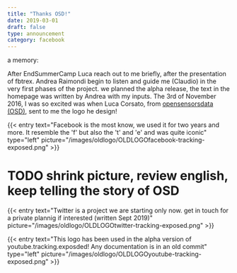 ```yaml
---
title: "Thanks OSD!"
date: 2019-03-01
draft: false
type: announcement
category: facebook
---
```


a memory:

After EndSummerCamp Luca reach out to me briefly, after the presentation of fbtrex. Andrea Raimondi begin to listen and guide me (Claudio) in the very first phases of the project.
we planned the alpha release, the text in the homepage was written by Andrea with my inputs.
The 3rd of November 2016, I was so excited was when Luca Corsato, from [opensensorsdata (OSD)](https://osd.tools), sent to me the logo he design!

{{< entry
    text="Facebook is the most know, we used it for two years and more. It resemble the 'f' but also the 't' and 'e' and was quite iconic"
    type="left"
    picture="/images/oldlogo/OLDLOGOfacebook-tracking-exposed.png" >}}
    
# TODO shrink picture, review english, keep telling the story of OSD

{{< entry
    text="Twitter is a project we are starting only now. get in touch for a private plannig if interested (written Sept 2019)"
    picture="/images/oldlogo/OLDLOGOtwitter-tracking-exposed.png" >}}

{{< entry
    text="This logo has been used in the alpha version of youtube.tracking.exposded! Any documentation is in an old commit"
    type="left"
    picture="/images/oldlogo/OLDLOGOyoutube-tracking-exposed.png" >}}
